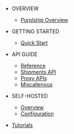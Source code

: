 <!-- docs/v2020.12/_sidebar.md -->

- OVERVIEW
  - [Purplship Overview](/#purplship-overview)

- GETTING STARTED
  - [Quick Start](/v2020.12/getting-started?id=quick-start)

- API GUIDE
  - [Reference](/v2020.12/guides/reference?id=reference)
  - [Shipments API](/v2020.12/guides/shipments-api.md?id=shipments-api)
  - [Proxy APIs](/v2020.12/guides/proxy-apis.md?id=proxy-apis)
  - [Miscallenous](/v2020.12/guides/utils.md?id=miscallenous)

- SELF-HOSTED
  - [Overview](/v2020.12/docker.md?id=docker)
  - [Configuration](/v2020.12/configuration.md?id=configuration)

- [Tutorials](/tutorials/index.md)
